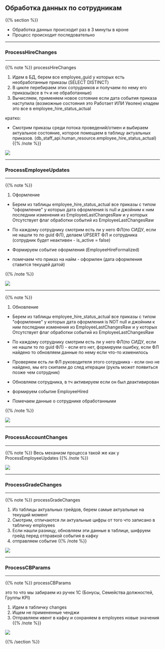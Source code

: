 ## Обработка данных по сотрудникам

{{% section %}}

- Обработка данных происходит раз в 3 минуты в кроне
- Процесс происходит последовательно

---

### ProcessHireChanges

---

{{% note %}}
processHireChanges
1. Идем в БД, берем все employee_guid у которых есть необработанные приказы (SELECT DISTINCT)
2. В цикле перебираем этих сотрудников и получаем по нему его приказы(все в тч и не обработанные)
3. Вычисляем, применяем новое сотояние если дата события приказа наступила (возможные состояния это Работает ИЛИ Уволен) кладем это все в employee_hire_status_actual 

кратко:
- Смотрим приказы среди потока проведений/отмен и выбираем актуальное состояние, которое помещаем в таблицу актуальных приказов. (db_staff_api.human_resource.employee_hire_status_actual)
{{% /note %}}

![](/images/data/diagrams/staff-core/ProcessHireChangesFlow.svg)

---

### ProcessEmployeeUpdates

---

{{% note %}}
1. Оформление

- Берем из таблицы employee_hire_status_actual все приказы с типом "оформление" у которых дата оформления is null и джойним к ним последнии изменения из EmployeeLastChangesRaw и у которых Отсутствует флаг обработки событий из EmployeeLastChangesRaw

- По каждому сотруднику смотрим есть ли у него ФЛ(по СИДУ, если не нашли то по guid ФЛ), делаем UPSERT ФЛ и сотрудника (сотрудник будет неактивен - is_active = false) 
   
- Формируем событие оформления (EmployeeHireFormalized) 

- помечаем что приказ на найм - оформлен (дата оформления ставится текущей датой) 

{{% /note %}}

![](/images/data/diagrams/staff-core/ProcessEmployeeUpdatesPg1.svg)

---

{{% note %}}
1. Обновление

- Берем из таблицы employee_hire_status_actual все приказы с типом "оформление" у которых дата оформления is NOT null и джойним к ним последнии изменения из EmployeeLastChangesRaw и у которых Отсутствует флаг обработки событий из EmployeeLastChangesRaw

- По каждому сотруднику смотрим есть ли у него ФЛ(по СИДУ, если не нашли то по guid ФЛ) - если его нет, формируем ошибку, если ФЛ найдено то обновляем данные по нему если что-то изменилось 

- Проверяем есть ли ФЛ руководителя этого сотрудника - если оно не найдено, мы его скипаем до след итерации (рукль может появиться позже чем сотрудник) 

- Обновляем сотрудника, в тч активируем если он был деактивирован

- формируем событие EmployeeHired 

- Помечаем данные о сотруднике обработанными 

{{% /note %}}

![](/images/data/diagrams/staff-core/ProcessEmployeeUpdatesPg2.svg)

---

### ProcessAccountChanges

---

{{% note %}}
Весь механизм процесса такой же как у ProcessEmployeeUpdates
{{% /note %}}

![](/images/data/diagrams/staff-core/ProcessAccountChanges.svg)

---

### ProcessGradeChanges

---

{{% note %}}
processGradeChanges
1. Из таблицы актуальных грейдов, берем самые актуальные на текущий момент
2. Смотрим, отличаются ли актуальные цифры от того что записано в табличку employees
3. Если нашли разницу, обновляем эти данные в таблице, шифруем грейд перед отправкой события в кафку
4. отправляем событие
{{% /note %}}

![](/images/data/diagrams/staff-core/ProcessGradeChanges.svg)

---

### ProcessCBParams

---

{{% note %}}
processCBParams

это то что мы забираем из ручек 1С 
(Бонусы, Семейства должностей, Группы KPI)

1. Идем в табличку changes
2. Ищем не примененные ченджи
3. Отправляем ивент в кафку и сохраняем в employees новые значения
{{% /note %}}

![](/images/data/diagrams/staff-core/ProcessCBParams.svg)


{{% /section %}}